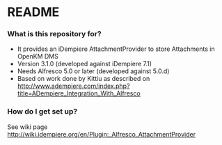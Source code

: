 # README #

### What is this repository for? ###

* It provides an iDempiere AttachmentProvider to store Attachments in OpenKM DMS
* Version 3.1.0 (developed against iDempiere 7.1)
* Needs Alfresco 5.0 or later (developed against 5.0.d)
* Based on work done by Kittiu as described on 
  http://www.adempiere.com/index.php?title=ADempiere_Integration_With_Alfresco

### How do I get set up? ###

See wiki page http://wiki.idempiere.org/en/Plugin:_Alfresco_AttachmentProvider